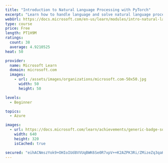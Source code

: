 ```yaml
---
title: "Introduction to Natural Language Processing with PyTorch"
excerpt: "Learn how to handle language and solve natural language processing tasks with PyTorch"
webUrl: https://docs.microsoft.com/en-us/learn/modules/intro-natural-language-processing-pytorch/
type: course
price: Free
length: PT1H9M
ratings:
  count: 38
  average: 4.9210525
heat: 50

provider:
  name: Microsoft Learn
  domain: microsoft.com
  images:
    - url: /assets/images/organizations/microsoft.com-50x50.jpg
      width: 50
      height: 50

levels:
  - Beginner

topics:
  - Azure

images:
  - url: https://docs.microsoft.com/learn/achievements/generic-badge-social.png
    width: 640
    height: 320
    isCached: true

secured: "eihACNmszYok9+OHIoIUd8VVUqBWK6Se0R7xpV++K2AZPK3Ri/ZMizeZq3qaHpXD/cIGoE/q+td01Kj7LVnoPwiy3dmSo/KFF/7VM2WpSpyscbhPmKlSlDQm2d7UQmaK1lOBbmit3GDoBj81Fq0B0NG03iylCxZ7vux4doOIrNIVo3NO71o2MsXmPXrszDdVPrxFcMajBFoYa9/o1i9SYMMe/eejNTQsLV9ko89/HFNOo/njijcj6pbPAznGcVrt6fbGSdYAbwTRN2aYPVXY5Nhfgw2PE/eDw6aJOnjlRXwfNKIC26grqB+T0wc2OOH4ozVbEt3Aepyl/IoVMvGPuPhQOciBuXtDTKcNvDsdlKs1CqYrjBKsUfxOXrhYwh29UOWbJ9VCQKwq6b7VW/bEbVjNRDztHDJUOi18X6fcQII=;O5ulqXFmPaFUucB52iuPWQ=="
---
```


